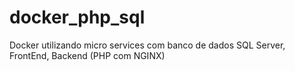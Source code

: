 # docker_php_sql
Docker utilizando micro services com banco de dados SQL Server, FrontEnd, Backend (PHP com NGINX)
